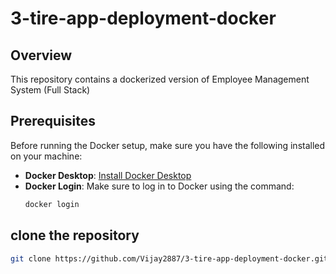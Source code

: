 # 3-tire-app-deployment-docker

## Overview
This repository contains a dockerized version of Employee Management System (Full Stack)

## Prerequisites

Before running the Docker setup, make sure you have the following installed on your machine:

- **Docker Desktop**: [Install Docker Desktop](https://www.docker.com/products/docker-desktop)
- **Docker Login**: Make sure to log in to Docker using the command:
  ```bash
  docker login

## clone the repository

  ```bash
  git clone https://github.com/Vijay2887/3-tire-app-deployment-docker.git

